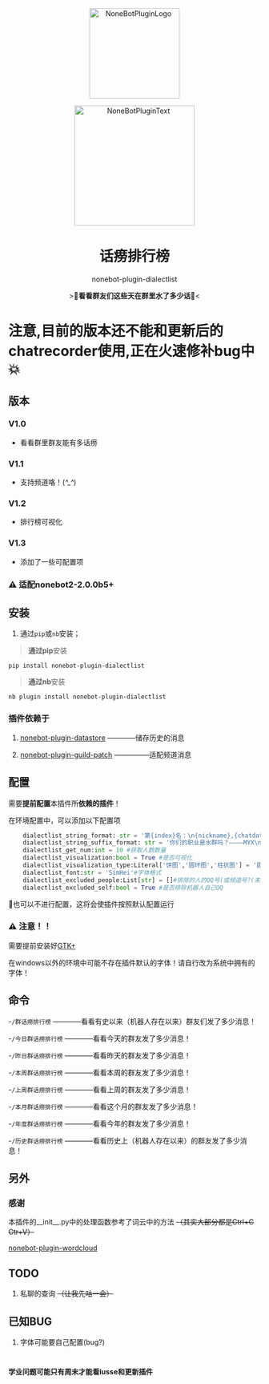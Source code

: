 <div align="center">
  <a href="https://v2.nonebot.dev/store"><img src="https://s2.loli.net/2022/06/16/opBDE8Swad5rU3n.png" width="180" height="180" alt="NoneBotPluginLogo"></a>
  <br>
  <p><img src="https://s2.loli.net/2022/06/16/xsVUGRrkbn1ljTD.png" width="240" alt="NoneBotPluginText"></p>
</div>

<div align="center">

# 话痨排行榜
nonebot-plugin-dialectlist

\>💬**看看群友们这些天在群里水了多少话**💬<
</div>

# 注意,目前的版本还不能和更新后的chatrecorder使用,正在火速修补bug中💥
  
## 版本
  
### V1.0
  
  - 看看群里群友能有多话痨
  
### V1.1
  
  - 支持频道咯！(*^_^*)
  
### V1.2
  
  - 排行榜可视化
  
### V1.3

  - 添加了一些可配置项

### ⚠ 适配nonebot2-2.0.0b5+

## 安装

1. 通过`pip`或`nb`安装；

>**通过pip**安装

`pip install nonebot-plugin-dialectlist`

>**通过nb**安装

`nb plugin install nonebot-plugin-dialectlist`

### 插件依赖于

1. [nonebot-plugin-datastore](https://github.com/he0119/nonebot-plugin-datastore) ————储存历史的消息

2. [nonebot-plugin-guild-patch](https://github.com/mnixry/nonebot-plugin-guild-patch) —————适配频道消息
  
## 配置

需要**提前配置**本插件所**依赖的插件**！

在环境配置中，可以添加以下配置项
```python
    dialectlist_string_format: str = '第{index}名：\n{nickname},{chatdatanum}条消息\n' #消息格式
    dialectlist_string_suffix_format: str = '你们的职业是水群吗？————MYX\n计算花费时间:{timecost}秒' #消息后缀格式
    dialectlist_get_num:int = 10 #获取人数数量
    dialectlist_visualization:bool = True #是否可视化
    dialectlist_visualization_type:Literal['饼图','圆环图','柱状图'] = '圆环图' #可视化方案
    dialectlist_font:str = 'SimHei'#字体格式
    dialectlist_excluded_people:List[str] = []#排除的人的QQ号(或频道号?(未经测试))
    dialectlist_excluded_self:bool = True #是否排除机器人自己QQ
```
💭也可以不进行配置，这将会使插件按照默认配置运行

 ### ⚠ 注意！！
 
  需要提前安装好[GTK+](https://github.com/tschoonj/GTK-for-Windows-Runtime-Environment-Installer)
  
  在windows以外的环境中可能不存在插件默认的字体！请自行改为系统中拥有的字体！

## 命令

-`/群话痨排行榜` ————看看有史以来（机器人存在以来）群友们发了多少消息！

-`/今日群话痨排行榜` ————看看今天的群友发了多少消息！

-`/昨日群话痨排行榜` ————看看昨天的群友发了多少消息！

-`/本周群话痨排行榜` ————看看本周的群友发了多少消息！
  
-`/上周群话痨排行榜` ————看看上周的群友发了多少消息！

-`/本月群话痨排行榜` ————看看这个月的群友发了多少消息！

-`/年度群话痨排行榜` ————看看今年的群友发了多少消息！

-`/历史群话痨排行榜` ————看看历史上（机器人存在以来）的群友发了多少消息！

## 另外

### 感谢

本插件的__init__.py中的处理函数参考了词云中的方法 ~~（其实大部分都是Ctrl+C Ctr+V）~~

[nonebot-plugin-wordcloud](https://github.com/he0119/nonebot-plugin-wordcloud)
  
  
## TODO

1. 私聊的查询 ~~（让我先咕一会）~~

## 已知BUG
  
1. 字体可能要自己配置(bug?)

#
**学业问题可能只有周末才能看iusse和更新插件**
